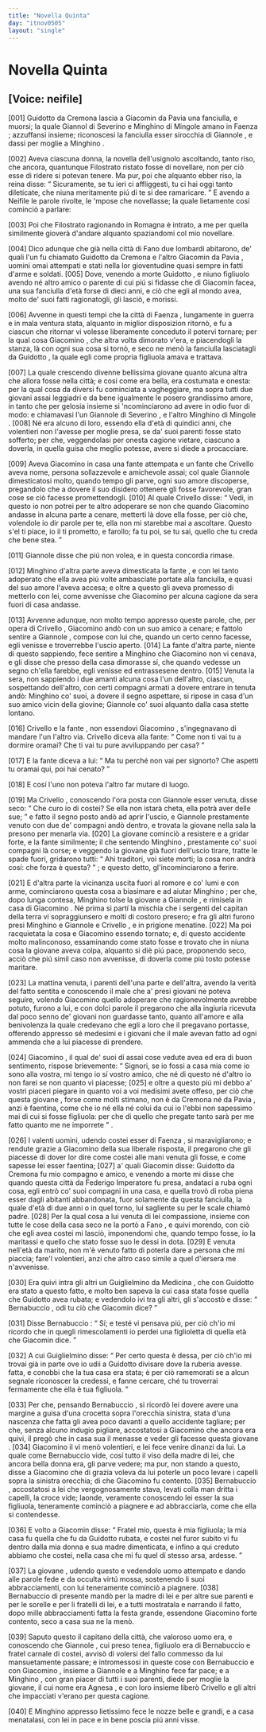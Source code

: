 ```yaml
---
title: "Novella Quinta"
day: "itnov0505"
layout: "single"
---
```

<div id="nov0505" type="novella" who="neifile">
 <h1>
  Novella Quinta
 </h1>
 <p>
  <h2>
   [Voice: neifile]
  </h2>
 </p>
 <argument>
  <p>
   <a name="p05050001">
    [001]
   </a>
   <name persref="guidotto" type="person">
    Guidotto da Cremona
   </name>
   lascia a
   <name persref="giacomino" type="person">
    Giacomin da Pavia
   </name>
   una fanciulla, e muorsi; la quale
   <name persref="giannole" type="person">
    Giannol di Severino
   </name>
   e
   <name persref="minghino">
    Minghino di Mingole
   </name>
   amano in
   <name placeref="faenza" type="place">
    Faenza
   </name>
   ; azzuffansi insieme; riconoscesi la fanciulla esser sirocchia di
   <name persref="giannole" type="person">
    Giannole
   </name>
   , e dassi per moglie a
   <name persref="minghino" type="person">
    Minghino
   </name>
   .
  </p>
 </argument>
 <div3 type="commentary" who="author">
  <p>
   <a name="p05050002">
    [002]
   </a>
   Aveva ciascuna donna, la novella dell'usignolo ascoltando, tanto riso, che ancora, quantunque
   <name persref="filostrato" type="person">
    Filostrato
   </name>
   ristato fosse di novellare, non per ci&ograve; esse di ridere si potevan tenere. Ma pur, poi che alquanto ebber riso, la
   <name persref="fiammetta" type="person">
    reina
   </name>
   disse:
   <q direct="unspecified" who="fiammetta">
    Sicuramente, se tu ieri ci affliggesti, tu ci hai oggi tanto dileticate, che niuna meritamente pi&uacute; di te si dee ramaricare.
   </q>
   E avendo a Neifile le parole rivolte, le 'mpose che novellasse; la quale lietamente cos&iacute; cominci&ograve; a parlare:
  </p>
 </div3>
 <div3 type="commentary" who="neifile">
  <p>
   <a name="p05050003">
    [003]
   </a>
   Poi che
   <name persref="filostrato" type="person">
    Filostrato
   </name>
   ragionando in
   <name placeref="romagna" type="place">
    Romagna
   </name>
   &egrave; intrato, a me per quella similmente giover&agrave; d'andare alquanto spaziandomi col mio novellare.
  </p>
 </div3>
 <p>
  <a name="p05050004">
   [004]
  </a>
  Dico adunque che gi&agrave; nella citt&agrave; di
  <name placeref="fano" type="place">
   Fano
  </name>
  due lombardi abitarono, de' quali l'un fu chiamato
  <name persref="guidotto" type="person">
   Guidotto da Cremona
  </name>
  e l'altro
  <name persref="giacomino" type="person">
   Giacomin da Pavia
  </name>
  , uomini omai attempati e stati nella lor gioventudine quasi sempre in fatti d'arme e soldati.
  <a name="p05050005">
   [005]
  </a>
  Dove, venendo a morte
  <name persref="guidotto" type="person">
   Guidotto
  </name>
  , e niuno figliuolo avendo n&eacute; altro amico o parente di cui pi&uacute; si fidasse che di
  <name persref="giacomino" type="person">
   Giacomin
  </name>
  facea, una sua fanciulla d'et&agrave; forse di dieci anni, e ci&ograve; che egli al mondo avea, molto de' suoi fatti ragionatogli, gli lasci&ograve;, e morissi.
 </p>
 <p>
  <a name="p05050006">
   [006]
  </a>
  Avvenne in questi tempi che la citt&agrave; di
  <name placeref="faenza" type="place">
   Faenza
  </name>
  , lungamente in guerra e in mala ventura stata, alquanto in miglior disposizion ritorn&ograve;, e fu a ciascun che ritornar vi volesse liberamente conceduto il potervi tornare; per la qual cosa
  <name persref="giacomino" type="person">
   Giacomino
  </name>
  , che altra volta dimorato v'era, e piacendogli la stanza, l&agrave; con ogni sua cosa si torn&ograve;, e seco ne men&ograve; la fanciulla lasciatagli da
  <name persref="guidotto" type="person">
   Guidotto
  </name>
  , la quale egli come propria figliuola amava e trattava.
 </p>
 <p>
  <a name="p05050007">
   [007]
  </a>
  La quale crescendo divenne bellissima
  <name persref="agnesabernabuccio" type="person">
   giovane
  </name>
  quanto alcuna altra che allora fosse nella citt&agrave;; e cos&iacute; come era bella, era costumata e onesta: per la qual cosa da diversi fu cominciata a vagheggiare, ma sopra tutti due giovani assai leggiadri e da bene igualmente le posero grandissimo amore, in tanto che per gelosia insieme si 'ncominciarono ad avere in odio fuor di modo: e chiamavasi l'un
  <name persref="giannole" type="person">
   Giannole di Severino
  </name>
  , e l'altro
  <name persref="minghino" type="person">
   Minghino di Mingole
  </name>
  .
  <a name="p05050008">
   [008]
  </a>
  N&eacute; era alcuno di loro, essendo ella d'et&agrave; di quindici anni, che volentieri non l'avesse per moglie presa, se da' suoi parenti fosse stato sofferto; per che, veggendolasi per onesta cagione vietare, ciascuno a doverla, in quella guisa che meglio potesse, avere si diede a procacciare.
 </p>
 <p>
  <a name="p05050009">
   [009]
  </a>
  Aveva
  <name persref="giacomino" type="person">
   Giacomino
  </name>
  in casa una
  <name persref="fante-0505" type="person">
   fante
  </name>
  attempata e un
  <name persref="fante-0505" type="person">
   fante
  </name>
  che
  <name persref="crivello" type="person">
   Crivello
  </name>
  aveva nome, persona sollazzevole e amichevole assai; col quale
  <name persref="giannole" type="person">
   Giannole
  </name>
  dimesticatosi molto, quando tempo gli parve, ogni suo amore discoperse, pregandolo che a dovere il suo disidero ottenere gli fosse favorevole, gran cose se ci&ograve; facesse promettendogli.
  <a name="p05050010">
   [010]
  </a>
  Al quale
  <name persref="crivello" type="person">
   Crivello
  </name>
  disse:
  <q direct="unspecified" who="crivello">
   Vedi, in questo io non potrei per te altro adoperare se non che quando
   <name persref="giacomino" type="person">
    Giacomino
   </name>
   andasse in alcuna parte a cenare, metterti l&agrave; dove ella fosse, per ci&ograve; che, volendole io dir parole per te, ella non mi starebbe mai a ascoltare. Questo s'el ti piace, io il ti prometto, e farollo; fa tu poi, se tu sai, quello che tu creda che bene stea.
  </q>
 </p>
 <p>
  <a name="p05050011">
   [011]
  </a>
  <name persref="giannole" type="person">
   Giannole
  </name>
  disse che pi&uacute; non volea, e in questa concordia rimase.
 </p>
 <p>
  <a name="p05050012">
   [012]
  </a>
  <name persref="minghino" type="person">
   Minghino
  </name>
  d'altra parte aveva dimesticata la
  <name persref="fante-0505" type="person">
   fante
  </name>
  , e con lei tanto adoperato che ella avea pi&uacute; volte ambasciate portate alla fanciulla, e quasi del suo amore l'aveva accesa; e oltre a questo gli aveva promesso di metterlo con lei, come avvenisse che
  <name persref="giacomino" type="person">
   Giacomino
  </name>
  per alcuna cagione da sera fuori di casa andasse.
 </p>
 <p>
  <a name="p05050013">
   [013]
  </a>
  Avvenne adunque, non molto tempo appresso queste parole, che, per opera di
  <name persref="crivello" type="person">
   Crivello
  </name>
  ,
  <name persref="giacomino" type="person">
   Giacomino
  </name>
  and&ograve; con un suo amico a cenare; e fattolo sentire a
  <name persref="giannole" type="person">
   Giannole
  </name>
  , compose con lui che, quando un certo cenno facesse, egli venisse e troverrebbe l'uscio aperto.
  <a name="p05050014">
   [014]
  </a>
  La
  <name persref="fante-0505" type="person">
   fante
  </name>
  d'altra parte, niente di questo sappiendo, fece sentire a
  <name persref="minghino" type="person">
   Minghino
  </name>
  che
  <name persref="giacomino" type="person">
   Giacomino
  </name>
  non vi cenava, e gli disse che presso della casa dimorasse s&iacute;, che quando vedesse un segno ch'ella farebbe, egli venisse ed entrassesene dentro.
  <a name="p05050015">
   [015]
  </a>
  Venuta la sera, non sappiendo i due amanti alcuna cosa l'un dell'altro, ciascun, sospettando dell'altro, con certi compagni armati a dovere entrare in tenuta and&ograve;:
  <name persref="minghino" type="person">
   Minghino
  </name>
  co' suoi, a dovere il segno aspettare, si ripose in casa d'un suo amico vicin della giovine;
  <name persref="giannole" type="person">
   Giannole
  </name>
  co' suoi alquanto dalla casa stette lontano.
 </p>
 <p>
  <a name="p05050016">
   [016]
  </a>
  <name persref="crivello" type="person">
   Crivello
  </name>
  e la
  <name persref="fante-0505" type="person">
   fante
  </name>
  , non essendovi
  <name persref="giacomino" type="person">
   Giacomino
  </name>
  , s'ingegnavano di mandare l'un l'altro via.
  <name persref="crivello" type="person">
   Crivello
  </name>
  diceva alla fante:
  <q direct="unspecified" who="crivello">
   Come non ti vai tu a dormire oramai? Che ti vai tu pure avviluppando per casa?
  </q>
 </p>
 <p>
  <a name="p05050017">
   [017]
  </a>
  E la
  <name persref="fante-0505" type="person">
   fante
  </name>
  diceva a lui:
  <q direct="unspecified" who="fante-0505">
   Ma tu perch&eacute; non vai per signorto? Che aspetti tu oramai qui, poi hai cenato?
  </q>
 </p>
 <p>
  <a name="p05050018">
   [018]
  </a>
  E cos&iacute; l'uno non poteva l'altro far mutare di luogo.
 </p>
 <p>
  <a name="p05050019">
   [019]
  </a>
  Ma
  <name persref="crivello" type="person">
   Crivello
  </name>
  , conoscendo l'ora posta con
  <name persref="giannole" type="person">
   Giannole
  </name>
  esser venuta, disse seco:
  <q direct="unspecified" who="crivello">
   Che curo io di costei? Se ella non istar&agrave; cheta, ella potr&agrave; aver delle sue;
  </q>
  e fatto il segno posto and&ograve; ad aprir l'uscio, e
  <name persref="giannole" type="person">
   Giannole
  </name>
  prestamente venuto con due de' compagni and&ograve; dentro, e trovata la
  <name persref="agnesabernabuccio" type="person">
   giovane
  </name>
  nella sala la presono per menarla via.
  <a name="p05050020">
   [020]
  </a>
  La giovane cominci&ograve; a resistere e a gridar forte, e la
  <name persref="fante-0505" type="person">
   fante
  </name>
  similmente; il che sentendo
  <name persref="minghino" type="person">
   Minghino
  </name>
  , prestamente co' suoi compagni l&agrave; corse; e veggendo la giovane gi&agrave; fuori dell'uscio tirare, tratte le spade fuori, gridarono tutti:
  <q direct="unspecified" type="othervoice">
   Ahi traditori, voi siete morti; la cosa non andr&agrave; cos&iacute;: che forza &egrave; questa?
  </q>
  ; e questo detto, gl'incominciarono a ferire.
 </p>
 <p>
  <a name="p05050021">
   [021]
  </a>
  E d'altra parte la vicinanza uscita fuori al romore e co' lumi e con arme, cominciarono questa cosa a biasimare e ad aiutar
  <name persref="minghino" type="person">
   Minghino
  </name>
  ; per che, dopo lunga contesa,
  <name persref="minghino" type="person">
   Minghino
  </name>
  tolse la
  <name persref="agnesabernabuccio" type="person">
   giovane
  </name>
  a
  <name persref="giannole" type="person">
   Giannole
  </name>
  , e rimisela in casa di
  <name persref="giacomino" type="person">
   Giacomino
  </name>
  . N&eacute; prima si part&iacute; la mischia che i sergenti del capitan della terra vi sopraggiunsero e molti di costoro presero; e fra gli altri furono presi
  <name persref="minghino" type="person">
   Minghino
  </name>
  e
  <name persref="giannole" type="person">
   Giannole
  </name>
  e
  <name persref="crivello" type="person">
   Crivello
  </name>
  , e in prigione menatine.
  <a name="p05050022">
   [022]
  </a>
  Ma poi racquietata la cosa e
  <name persref="giacomino" type="person">
   Giacomino
  </name>
  essendo tornato; e, di questo accidente molto malinconoso, essaminando come stato fosse e trovato che in niuna cosa la giovane aveva colpa, alquanto si di&egrave; pi&uacute; pace, proponendo seco, acci&ograve; che pi&uacute; simil caso non avvenisse, di doverla come pi&uacute; tosto potesse maritare.
 </p>
 <p>
  <a name="p05050023">
   [023]
  </a>
  La mattina venuta, i parenti dell'una parte e dell'altra, avendo la verit&agrave; del fatto sentita e conoscendo il male che a' presi giovani ne poteva seguire, volendo
  <name persref="giacomino" type="person">
   Giacomino
  </name>
  quello adoperare che ragionevolmente avrebbe potuto, furono a lui, e con dolci parole il pregarono che alla ingiuria ricevuta dal poco senno de' giovani non guardasse tanto, quanto all'amore e alla benivolenza la quale credevano che egli a loro che il pregavano portasse, offerendo appresso s&eacute; medesimi e i giovani che il male avevan fatto ad ogni ammenda che a lui piacesse di prendere.
 </p>
 <p>
  <a name="p05050024">
   [024]
  </a>
  <name persref="giacomino" type="person">
   Giacomino
  </name>
  , il qual de' suoi d&iacute; assai cose vedute avea ed era di buon sentimento, rispose brievemente:
  <q direct="unspecified">
   Signori, se io fossi a casa mia come io sono alla vostra, mi tengo io s&iacute; vostro amico, che n&eacute; di questo n&eacute; d'altro io non farei se non quanto vi piacesse;
   <a name="p05050025">
    [025]
   </a>
   e oltre a questo pi&uacute; mi debbo a' vostri piaceri piegare in quanto voi a voi medisimi avete offeso, per ci&ograve; che questa
   <name persref="agnesabernabuccio" type="person">
    giovane
   </name>
   , forse come molti stimano, non &egrave; da
   <name placeref="cremona" type="place">
    Cremona
   </name>
   n&eacute; da
   <name placeref="pavia" type="place">
    Pavia
   </name>
   , anzi &egrave; faentina, come che io n&eacute; ella n&eacute; colui da cui io l'ebbi non sapessimo mai di cui si fosse figliuola: per che di quello che pregate tanto sar&agrave; per me fatto quanto me ne imporrete
  </q>
  .
 </p>
 <p>
  <a name="p05050026">
   [026]
  </a>
  I valenti uomini, udendo costei esser di
  <name placeref="faenza" type="place">
   Faenza
  </name>
  , si maravigliarono; e rendute grazie a
  <name persref="giacomino" type="person">
   Giacomino
  </name>
  della sua liberale risposta, il pregarono che gli piacesse di dover lor dire come costei alle mani venuta gli fosse, e come sapesse lei esser faentina;
  <a name="p05050027">
   [027]
  </a>
  a' quali
  <name persref="giacomino" type="person">
   Giacomin
  </name>
  disse:
  <name persref="guidotto" type="person">
   Guidotto da Cremona
  </name>
  fu mio compagno e amico, e venendo a morte mi disse che quando questa citt&agrave; da
  <name persref="federicoii" type="person">
   Federigo Imperatore
  </name>
  fu presa, andataci a ruba ogni cosa, egli entr&ograve; co' suoi compagni in una casa, e quella trov&ograve; di roba piena esser dagli abitanti abbandonata, fuor solamente da questa fanciulla, la quale d'et&agrave; di due anni o in quel torno, lui sagliente su per le scale chiam&ograve; padre.
  <a name="p05050028">
   [028]
  </a>
  Per la qual cosa a lui venuta di lei compassione, insieme con tutte le cose della casa seco ne la port&ograve; a
  <name placeref="fano" type="place">
   Fano
  </name>
  , e quivi morendo, con ci&ograve; che egli avea costei mi lasci&ograve;, imponendomi che, quando tempo fosse, io la maritassi e quello che stato fosse suo le dessi in dota.
  <a name="p05050029">
   [029]
  </a>
  E venuta nell'et&agrave; da marito, non m'&egrave; venuto fatto di poterla dare a persona che mi piaccia; fare'l volentieri, anzi che altro caso simile a quel d'iersera me n'avvenisse.
 </p>
 <p>
  <a name="p05050030">
   [030]
  </a>
  Era quivi intra gli altri un
  <name persref="guglielmino" type="person">
   Guiglielmino da Medicina
  </name>
  , che con
  <name persref="guidotto" type="person">
   Guidotto
  </name>
  era stato a questo fatto, e molto ben sapeva la cui casa stata fosse quella che
  <name persref="guidotto" type="person">
   Guidotto
  </name>
  avea rubata; e vedendolo ivi tra gli altri, gli s'accost&ograve; e disse:
  <q direct="unspecified" who="guglielmino">
   <name persref="bernabuccio" type="person">
    Bernabuccio
   </name>
   , odi tu ci&ograve; che
   <name persref="giacomino" type="person">
    Giacomin
   </name>
   dice?
  </q>
 </p>
 <p>
  <a name="p05050031">
   [031]
  </a>
  Disse
  <name persref="bernabuccio" type="person">
   Bernabuccio
  </name>
  :
  <q direct="unspecified" who="bernabuccio">
   S&iacute;; e test&eacute; vi pensava pi&uacute;, per ci&ograve; ch'io mi ricordo che in quegli rimescolamenti io perdei una figlioletta di quella et&agrave; che
   <name persref="giacomino" type="person">
    Giacomin
   </name>
   dice.
  </q>
 </p>
 <p>
  <a name="p05050032">
   [032]
  </a>
  A cui
  <name persref="guglielmino" type="person">
   Guiglielmino
  </name>
  disse:
  <q direct="unspecified">
   Per certo questa &egrave; dessa, per ci&ograve; ch'io mi trovai gi&agrave; in parte ove io udii a
   <name persref="guidotto" type="person">
    Guidotto
   </name>
   divisare dove la ruberia avesse. fatta, e conobbi che la tua casa era stata; &egrave; per ci&ograve; ramemorati se a alcun segnale riconoscer la credessi, e fanne cercare, ch&eacute; tu troverrai fermamente che ella &egrave; tua figliuola.
  </q>
 </p>
 <p>
  <a name="p05050033">
   [033]
  </a>
  Per che, pensando
  <name persref="bernabuccio" type="person">
   Bernabuccio
  </name>
  , si ricord&ograve; lei dovere avere una margine a guisa d'una crocetta sopra l'orecchia sinistra, stata d'una nascenza che fatta gli avea poco davanti a quello accidente tagliare; per che, senza alcuno indugio pigliare, accostatosi a
  <name persref="giacomino" type="person">
   Giacomino
  </name>
  che ancora era quivi, il preg&ograve; che in casa sua il menasse e veder gli facesse questa
  <name persref="agnesabernabuccio" type="person">
   giovane
  </name>
  .
  <a name="p05050034">
   [034]
  </a>
  <name persref="giacomino" type="person">
   Giacomino
  </name>
  il vi men&ograve; volentieri, e lei fece venire dinanzi da lui. La quale come
  <name persref="bernabuccio" type="person">
   Bernabuccio
  </name>
  vide, cos&iacute; tutto il viso della madre di lei, che ancora bella donna era, gli parve vedere; ma pur, non stando a questo, disse a
  <name persref="giacomino" type="person">
   Giacomino
  </name>
  che di grazia voleva da lui poterle un poco levare i capelli sopra la sinistra orecchia; di che
  <name persref="giacomino" type="person">
   Giacomino
  </name>
  fu contento.
  <a name="p05050035">
   [035]
  </a>
  <name persref="bernabuccio" type="person">
   Bernabuccio
  </name>
  , accostatosi a lei che vergognosamente stava, levati colla man dritta i capelli, la croce vide; laonde, veramente conoscendo lei esser la sua figliuola, teneramente cominci&ograve; a piagnere e ad abbracciarla, come che ella si contendesse.
 </p>
 <p>
  <a name="p05050036">
   [036]
  </a>
  E volto a
  <name persref="giacomino" type="person">
   Giacomin
  </name>
  disse:
  <q direct="unspecified" who="bernabuccio">
   Fratel mio, questa &egrave; mia figliuola; la mia casa fu quella che fu da
   <name persref="guidotto" type="person">
    Guidotto
   </name>
   rubata, e costei nel furor subito vi fu dentro dalla mia donna e sua madre dimenticata, e infino a qui creduto abbiamo che costei, nella casa che mi fu quel d&iacute; stesso arsa, ardesse.
  </q>
 </p>
 <p>
  <a name="p05050037">
   [037]
  </a>
  La
  <name persref="agnesabernabuccio" type="person">
   giovane
  </name>
  , udendo questo e vedendolo uomo attempato e dando alle parole fede e da occulta virt&uacute; mossa, sostenendo li suoi abbracciamenti, con lui teneramente cominci&ograve; a piagnere.
  <a name="p05050038">
   [038]
  </a>
  <name persref="bernabuccio" type="person">
   Bernabuccio
  </name>
  di presente mand&ograve; per la madre di lei e per altre sue parenti e per le sorelle e per li fratelli di lei, e a tutti mostratala e narrando il fatto, dopo mille abbracciamenti fatta la festa grande, essendone
  <name persref="giacomino" type="person">
   Giacomino
  </name>
  forte contento, seco a casa sua ne la men&ograve;.
 </p>
 <p>
  <a name="p05050039">
   [039]
  </a>
  Saputo questo il capitano della citt&agrave;, che valoroso uomo era, e conoscendo che
  <name persref="giannole" type="person">
   Giannole
  </name>
  , cui preso tenea, figliuolo era di
  <name persref="bernabuccio" type="person">
   Bernabuccio
  </name>
  e fratel carnale di costei, avvis&ograve; di volersi del fallo commesso da lui mansuetamente passare; e intromessosi in queste cose con
  <name persref="bernabuccio" type="person">
   Bernabuccio
  </name>
  e con
  <name persref="giacomino" type="person">
   Giacomino
  </name>
  , insieme a
  <name persref="giannole" type="person">
   Giannole
  </name>
  e a
  <name persref="minghino" type="person">
   Minghino
  </name>
  fece far pace; e a
  <name persref="minghino" type="person">
   Minghino
  </name>
  , con gran piacer di tutti i suoi parenti, diede per moglie la giovane, il cui nome era
  <name persref="agnesabernabuccio" type="person">
   Agnesa
  </name>
  , e con loro insieme liber&ograve;
  <name persref="crivello" type="person">
   Crivello
  </name>
  e gli altri che impacciati v'erano per questa cagione.
 </p>
 <p>
  <a name="p05050040">
   [040]
  </a>
  E
  <name persref="minghino" type="person">
   Minghino
  </name>
  appresso lietissimo fece le nozze belle e grandi, e a casa menatalasi, con lei in pace e in bene poscia pi&uacute; anni visse.
 </p>
</div>